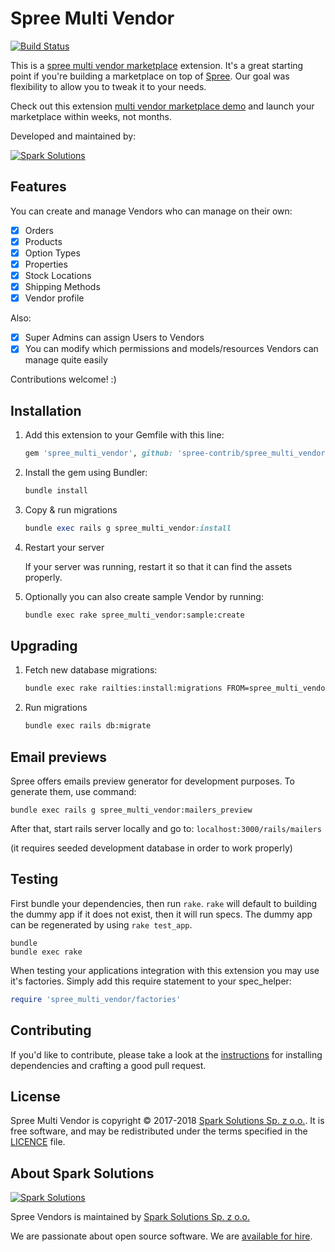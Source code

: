 # Spree Multi Vendor

[![Build Status](https://travis-ci.org/spree-contrib/spree_multi_vendor.svg?branch=master)](https://travis-ci.org/spree-contrib/spree_multi_vendor)

This is a [spree multi vendor marketplace](https://spreecommerce.org/use-cases/multi-vendor-marketplace/) extension. It's a great starting point if you're building a marketplace on top of [Spree](https://spreecommerce.org). Our goal was flexibility to allow you to tweak it to your needs.

Check out this extension [multi vendor marketplace demo](https://spreecommerce.org/launch-a-multi-vendor-marketplace-within-a-few-weeks-with-spree-commerce/) and launch your marketplace within weeks, not months.

Developed and maintained by:

[![Spark Solutions](http://sparksolutions.co/wp-content/uploads/2015/01/logo-ss-tr-221x100.png)][spark]

## Features

You can create and manage Vendors who can manage on their own:

- [X] Orders
- [X] Products
- [X] Option Types
- [X] Properties
- [X] Stock Locations
- [X] Shipping Methods
- [X] Vendor profile

Also:
- [X] Super Admins can assign Users to Vendors
- [X] You can modify which permissions and models/resources Vendors can manage quite easily

Contributions welcome! :)

## Installation

1. Add this extension to your Gemfile with this line:
    ```ruby
    gem 'spree_multi_vendor', github: 'spree-contrib/spree_multi_vendor'
    ```

2. Install the gem using Bundler:
    ```ruby
    bundle install
    ```

3. Copy & run migrations
    ```ruby
    bundle exec rails g spree_multi_vendor:install
    ```

4. Restart your server

    If your server was running, restart it so that it can find the assets properly.

5. Optionally you can also create sample Vendor by running:

   ```bash
   bundle exec rake spree_multi_vendor:sample:create
   ```

## Upgrading

1. Fetch new database migrations:

    ```bash
    bundle exec rake railties:install:migrations FROM=spree_multi_vendor
    ```

2. Run migrations

    ```bash
    bundle exec rails db:migrate
    ```

## Email previews

Spree offers emails preview generator for development purposes.
To generate them, use command:

`bundle exec rails g spree_multi_vendor:mailers_preview`

After that, start rails server locally and go to:
`localhost:3000/rails/mailers`

(it requires seeded development database in order to work properly)

## Testing

First bundle your dependencies, then run `rake`. `rake` will default to building the dummy app if it does not exist, then it will run specs. The dummy app can be regenerated by using `rake test_app`.

```shell
bundle
bundle exec rake
```

When testing your applications integration with this extension you may use it's factories.
Simply add this require statement to your spec_helper:

```ruby
require 'spree_multi_vendor/factories'
```

## Contributing

If you'd like to contribute, please take a look at the
[instructions](CONTRIBUTING.md) for installing dependencies and crafting a good
pull request.

## License

Spree Multi Vendor is copyright © 2017-2018
[Spark Solutions Sp. z o.o.][spark]. It is free software,
and may be redistributed under the terms specified in the
[LICENCE](LICENSE) file.

[LICENSE]: https://github.com/spark-solutions/spree_braintree_vzero/blob/master/LICENSE

## About Spark Solutions

[![Spark Solutions](http://sparksolutions.co/wp-content/uploads/2015/01/logo-ss-tr-221x100.png)][spark]

Spree Vendors is maintained by [Spark Solutions Sp. z o.o.](http://sparksolutions.co?utm_source=github)

We are passionate about open source software.
We are [available for hire][spark].

[spark]:http://sparksolutions.co?utm_source=github
